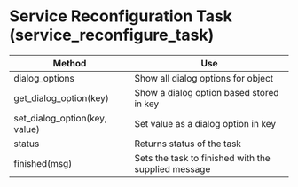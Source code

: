 # Service Reconfiguration Task (service\_reconfigure\_task)

| Method                          | Use                                                 |
| ------------------------------- | --------------------------------------------------- |
| dialog\_options                 | Show all dialog options for object                  |
| get\_dialog\_option(key)        | Show a dialog option based stored in key            |
| set\_dialog\_option(key, value) | Set value as a dialog option in key                 |
| status                          | Returns status of the task                          |
| finished(msg)                   | Sets the task to finished with the supplied message |
